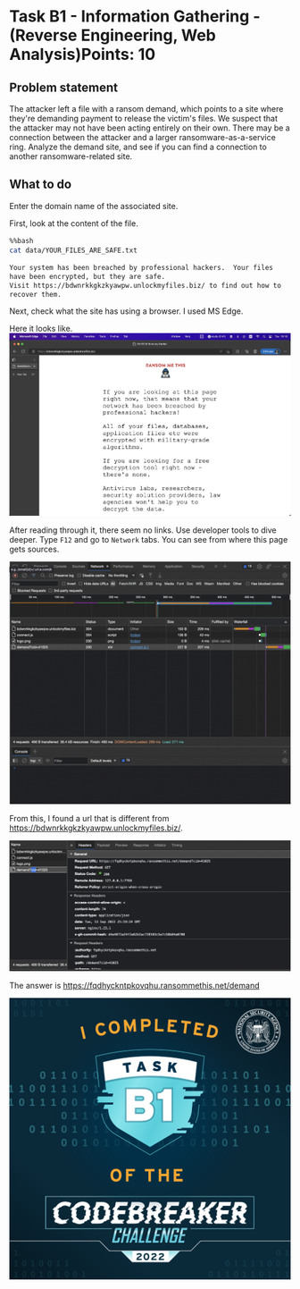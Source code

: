 # Task B1 - Information Gathering - (Reverse Engineering, Web Analysis)Points: 10

## Problem statement

The attacker left a file with a ransom demand, which points to a site where they're demanding payment to release the victim's files.
We suspect that the attacker may not have been acting entirely on their own. There may be a connection between the attacker and a larger ransomware-as-a-service ring.
Analyze the demand site, and see if you can find a connection to another ransomware-related site.

## What to do

Enter the domain name of the associated site.

First, look at the content of the file.


```bash
%%bash
cat data/YOUR_FILES_ARE_SAFE.txt
```

    Your system has been breached by professional hackers.  Your files have been encrypted, but they are safe.
    Visit https://bdwnrkkgkzkyawpw.unlockmyfiles.biz/ to find out how to recover them.


Next, check what the site has using a browser.
I used MS Edge.

Here it looks like.
![ransom_site](./img/random_site.png)

After reading through it, there seem no links. Use developer tools to dive deeper.
Type `F12` and go to `Network` tabs. You can see from where this page gets sources.

![browser_network](./img/browser_network.png)

From this, I found a url that is different from <https://bdwnrkkgkzkyawpw.unlockmyfiles.biz/>.

![b1_answer](./img/b1answer.png)

The answer is <https://fqdhyckntpkovqhu.ransommethis.net/demand>

![badgeb1](./img/badgeb1.png)
